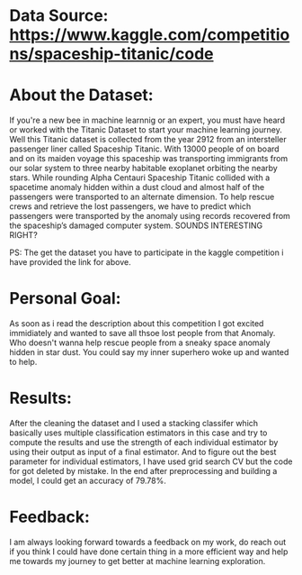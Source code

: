 # Data Source: https://www.kaggle.com/competitions/spaceship-titanic/code

# About the Dataset: 
If you're a new bee in machine learnnig or an expert, you must have heard or worked with the Titanic Dataset to start your machine learning journey. Well this Titanic dataset is collected from the year 2912 from an intersteller passenger liner called Spaceship Titanic. With 13000 people of on board and on its maiden voyage this spaceship was transporting immigrants from our solar system to three nearby habitable exoplanet orbiting the nearby stars. While rounding Alpha Centauri Spaceship Titanic collided with a spacetime anomaly hidden within a dust cloud and almost half of the passengers were transported to an alternate dimension. To help rescue crews and retrieve the lost passengers, we have to predict which passengers were transported by the anomaly using records recovered from the spaceship’s damaged computer system. SOUNDS INTERESTING RIGHT?

PS: The get the dataset you have to participate in the kaggle competition i have provided the link for above.

# Personal Goal: 
As soon as i read the description about this competition I got excited immidiately and wanted to save all thsoe lost people from that Anomaly. Who doesn't wanna help rescue people from a sneaky space anomaly hidden in star dust. You could say my inner superhero woke up and wanted to help.

# Results:
After the cleaning the dataset and I used a stacking classifer which basically uses multiple classification estimators in this case and try to compute the results and use the strength of each individual estimator by using their output as input of a final estimator. And to figure out the best parameter for individual estimators, I have used grid search CV but the code for got deleted by mistake. In the end after preprocessing and building a model, I could get an accuracy of 79.78%.

# Feedback: 
I am always looking forward towards a feedback on my work, do reach out if you think I could have done certain thing in a more efficient way and help me towards my journey to get better at machine learning exploration.
